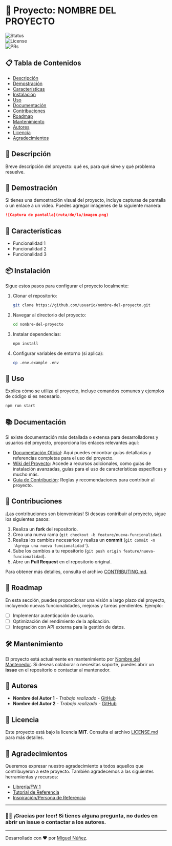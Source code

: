 # 📌 Proyecto: **NOMBRE DEL PROYECTO** 

![Status](https://img.shields.io/badge/Status-En_Desarrollo-yellow)  
![License](https://img.shields.io/badge/License-MIT-blue)  
![PRs](https://img.shields.io/badge/PRs-Welcome-brightgreen)  

## 📋 Tabla de Contenidos

- [Descripción](#descripción)
- [Demostración](#demostración)
- [Características](#características)
- [Instalación](#instalación)
- [Uso](#uso)
- [Documentación](#documentación)
- [Contribuciones](#contribuciones)
- [Roadmap](#roadmap)
- [Mantenimiento](#mantenimiento)
- [Autores](#autores)
- [Licencia](#licencia)
- [Agradecimientos](#agradecimientos)

## 📝 Descripción

Breve descripción del proyecto: qué es, para qué sirve y qué problema resuelve.

## 🎥 Demostración

Si tienes una demostración visual del proyecto, incluye capturas de pantalla o un enlace a un video. Puedes agregar imágenes de la siguiente manera:

```md
![Captura de pantalla](ruta/de/la/imagen.png)
```

## 🚀 Características

- Funcionalidad 1
- Funcionalidad 2
- Funcionalidad 3

## 📦 Instalación

Sigue estos pasos para configurar el proyecto localmente:

1. Clonar el repositorio:

    ```bash
    git clone https://github.com/usuario/nombre-del-proyecto.git
    ```

2. Navegar al directorio del proyecto:

    ```bash
    cd nombre-del-proyecto
    ```

3. Instalar dependencias:

    ```bash
    npm install
    ```

4. Configurar variables de entorno (si aplica):

    ```bash
    cp .env.example .env
    ```

## 🚀 Uso

Explica cómo se utiliza el proyecto, incluye comandos comunes y ejemplos de código si es necesario.

```bash
npm run start
```

## 📚 Documentación

Si existe documentación más detallada o extensa para desarrolladores y usuarios del proyecto, proporciona los enlaces relevantes aquí:

- [Documentación Oficial](https://enlace-a-documentacion.com): Aquí puedes encontrar guías detalladas y referencias completas para el uso del proyecto.
- [Wiki del Proyecto](https://enlace-a-wiki.com): Accede a recursos adicionales, como guías de instalación avanzadas, guías para el uso de características específicas y mucho más.
- [Guía de Contribución](./CONTRIBUTING.md): Reglas y recomendaciones para contribuir al proyecto.

## 🤝 Contribuciones

¡Las contribuciones son bienvenidas! Si deseas contribuir al proyecto, sigue los siguientes pasos:

1. Realiza un **fork** del repositorio.
2. Crea una nueva rama (`git checkout -b feature/nueva-funcionalidad`).
3. Realiza los cambios necesarios y realiza un **commit** (`git commit -m 'Agrega una nueva funcionalidad'`).
4. Sube los cambios a tu repositorio (`git push origin feature/nueva-funcionalidad`).
5. Abre un **Pull Request** en el repositorio original.

Para obtener más detalles, consulta el archivo [CONTRIBUTING.md](./CONTRIBUTING.md).

## 📅 Roadmap

En esta sección, puedes proporcionar una visión a largo plazo del proyecto, incluyendo nuevas funcionalidades, mejoras y tareas pendientes. Ejemplo:

- [ ] Implementar autenticación de usuario.
- [ ] Optimización del rendimiento de la aplicación.
- [ ] Integración con API externa para la gestión de datos.

## 🛠️ Mantenimiento

El proyecto está actualmente en mantenimiento por [Nombre del Mantenedor](https://github.com/usuario). Si deseas colaborar o necesitas soporte, puedes abrir un **issue** en el repositorio o contactar al mantenedor.

## 👥 Autores

- **Nombre del Autor 1** - _Trabajo realizado_ - [GitHub](https://github.com/usuario1)
- **Nombre del Autor 2** - _Trabajo realizado_ - [GitHub](https://github.com/usuario2)

## 📄 Licencia

Este proyecto está bajo la licencia **MIT**. Consulta el archivo [LICENSE.md](LICENSE.md) para más detalles.

## 🎉 Agradecimientos

Queremos expresar nuestro agradecimiento a todos aquellos que contribuyeron a este proyecto. También agradecemos a las siguientes herramientas y recursos:

- [Librería/FW 1](https://enlace-a-libreria.com)
- [Tutorial de Referencia](https://enlace-a-tutorial.com)
- [Inspiración/Persona de Referencia](https://enlace-a-inspiracion.com)

---

### 👨‍💻 ¡Gracias por leer! Si tienes alguna pregunta, no dudes en abrir un **issue** o contactar a los autores.

---


Desarrollado con ❤️ por [Miguel Núñez](https://github.com/miguelnunez15).